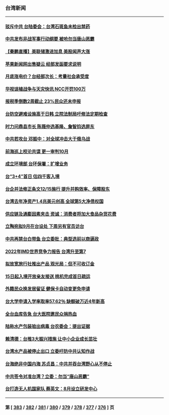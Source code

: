 ### 台湾新闻
---
#### [驳斥中共 台陆委会：台湾石斑鱼未检出禁药](../../pages/ncid1349361/n13760591.md) 
#### [中共发布非战军事行动纲要 被呛勿当唐山恶霸](../../pages/ncid1349361/n13760399.md) 
#### [【秦鹏直播】美联储激进加息 美股闻声大涨](../../pages/ncid1349361/n13760432.md) 
#### [苹果新闻网出售疑云 经部发函要求说明](../../pages/ncid1349361/n13760249.md) 
#### [月底涨电价？台经部次长：考量社会承受度](../../pages/ncid1349361/n13760244.md) 
#### [华视误植战争与天灾快讯 NCC开罚100万](../../pages/ncid1349361/n13760252.md) 
#### [报税季倒数2周截止 23%民众还未申报](../../pages/ncid1349361/n13760245.md) 
#### [台防空避难设施高于日韩 立院法制局吁修法定期检查](../../pages/ncid1349361/n13760225.md) 
#### [时力问鼎县市长 陈薇仲选基隆、詹智钧选屏东](../../pages/ncid1349361/n13760217.md) 
#### [中共若攻台 邓振中：对全球冲击大于俄乌战](../../pages/ncid1349361/n13760118.md) 
#### [前海巡上校沦共谍 更一审判10月](../../pages/ncid1349361/n13760212.md) 
#### [成立环境部 台环保署：扩增业务](../../pages/ncid1349361/n13760214.md) 
#### [台“3+4”首日 估四千客入境](../../pages/ncid1349361/n13760133.md) 
#### [台企并法修正条文12/15施行 提升并购效率、保障股东](../../pages/ncid1349361/n13760167.md) 
#### [台湾去年净资产1.4兆美元创高 全球第5大净债权国](../../pages/ncid1349361/n13760131.md) 
#### [供应链及通膨因素夹击 资诚：消费者将加大食品杂货花费](../../pages/ncid1349361/n13760153.md) 
#### [立陶宛拟9月在台设处 下周另有官员访台](../../pages/ncid1349361/n13760134.md) 
#### [中共再禁台白带鱼 台立委批：典型选前以商逼政](../../pages/ncid1349361/n13760122.md) 
#### [2022年IMD世界竞争力报告 台湾升至第7](../../pages/ncid1349361/n13760123.md) 
#### [拟放宽旅行社推出产品 观光局：但不可收订金](../../pages/ncid1349361/n13760138.md) 
#### [15日起入境开放亲友接送 桃机完成首日疏运](../../pages/ncid1349361/n13760142.md) 
#### [外籍民众换发居留证 健保卡自动变更免申请](../../pages/ncid1349361/n13760088.md) 
#### [台大学申请入学率取率57.62％ 缺额破万近4年新高](../../pages/ncid1349361/n13760125.md) 
#### [全台血库告急 台大医院邀民众捐热血](../../pages/ncid1349361/n13760140.md) 
#### [陆称水产包装验出病毒 台农委会：提出证据](../../pages/ncid1349361/n13760128.md) 
#### [赖清德：台推3大振兴措施 让中小企业成长茁壮](../../pages/ncid1349361/n13760159.md) 
#### [台湾水产品被停止出口 立委吁防中共认知作战](../../pages/ncid1349361/n13759947.md) 
#### [台海绝非中国内海  苏贞昌：中共并吞台湾野心从不停止](../../pages/ncid1349361/n13760094.md) 
#### [中共签令对准台湾？立委：勿当“唐山恶霸”](../../pages/ncid1349361/n13760102.md) 
#### [台打造无人机国家队 蔡英文：8月设立研发中心](../../pages/ncid1349361/n13760031.md) 

---
#### 第 [ [383](./383.md) / [382](./382.md) / [381](./381.md) / [380](./380.md) / [379](./379.md) / [378](./378.md) / [377](./377.md) / [376](./376.md) ] 页
